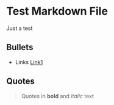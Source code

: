 # Test Markdown File

Just a test

## Bullets

- Links [Link1](https://example.com)

## Quotes

> Quotes in **bold** and _italic_ text